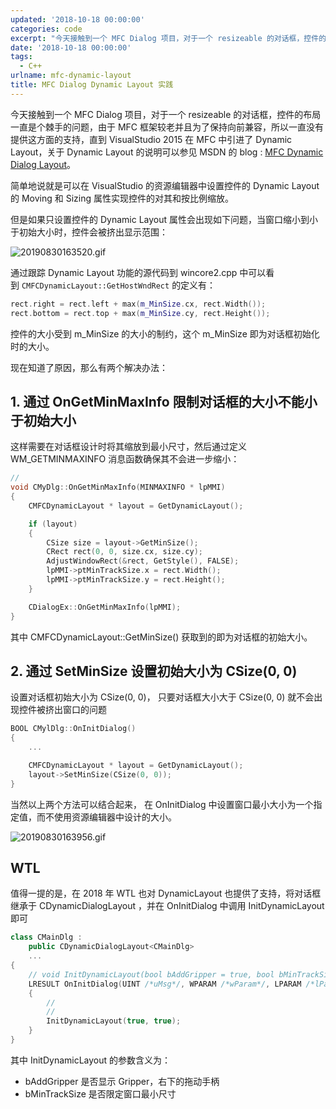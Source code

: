 ```yaml
---
updated: '2018-10-18 00:00:00'
categories: code
excerpt: "今天接触到一个 MFC Dialog 项目，对于一个 resizeable 的对话框，控件的布局一直是个棘手的问题，由于 MFC 框架较老并且为了保持向前兼容，所以一直没有提供这方面的支持，直到 VisualStudio 2015 在 MFC 中引进了 Dynamic Layout，关于 Dynamic Layout 的说明可以参见 MSDN 的 blog :\_MFC Dynamic Dialog Layout\n。"
date: '2018-10-18 00:00:00'
tags:
  - C++
urlname: mfc-dynamic-layout
title: MFC Dialog Dynamic Layout 实践
---
```


今天接触到一个 MFC Dialog 项目，对于一个 resizeable 的对话框，控件的布局一直是个棘手的问题，由于 MFC 框架较老并且为了保持向前兼容，所以一直没有提供这方面的支持，直到 VisualStudio 2015 在 MFC 中引进了 Dynamic Layout，关于 Dynamic Layout 的说明可以参见 MSDN 的 blog : [MFC Dynamic Dialog Layout](https://blogs.msdn.microsoft.com/vcblog/2015/04/29/mfc-dynamic-dialog-layout/)。


简单地说就是可以在 VisualStudio 的资源编辑器中设置控件的 Dynamic Layout 的 Moving 和 Sizing 属性实现控件的对其和按比例缩放。


但是如果只设置控件的 Dynamic Layout 属性会出现如下问题，当窗口缩小到小于初始大小时，控件会被挤出显示范围：


![20190830163520.gif](https://s.z4none.me/blog/16ed5dcb557ec702ae00e2a242a6ca66.gif)


通过跟踪 Dynamic Layout 功能的源代码到 wincore2.cpp 中可以看到 `CMFCDynamicLayout::GetHostWndRect` 的定义有：


```c++
rect.right = rect.left + max(m_MinSize.cx, rect.Width());
rect.bottom = rect.top + max(m_MinSize.cy, rect.Height());

```


控件的大小受到 m_MinSize 的大小的制约，这个 m_MinSize 即为对话框初始化时的大小。


现在知道了原因，那么有两个解决办法：


## 1. 通过 OnGetMinMaxInfo 限制对话框的大小不能小于初始大小


这样需要在对话框设计时将其缩放到最小尺寸，然后通过定义 WM_GETMINMAXINFO 消息函数确保其不会进一步缩小：


```c++
//
void CMyDlg::OnGetMinMaxInfo(MINMAXINFO * lpMMI)
{
	CMFCDynamicLayout * layout = GetDynamicLayout();

	if (layout)
	{
		CSize size = layout->GetMinSize();
		CRect rect(0, 0, size.cx, size.cy);
		AdjustWindowRect(&rect, GetStyle(), FALSE);
		lpMMI->ptMinTrackSize.x = rect.Width();
		lpMMI->ptMinTrackSize.y = rect.Height();
	}

	CDialogEx::OnGetMinMaxInfo(lpMMI);
}

```


其中 CMFCDynamicLayout::GetMinSize() 获取到的即为对话框的初始大小。


## 2. 通过 SetMinSize 设置初始大小为 CSize(0, 0)


设置对话框初始大小为 CSize(0, 0)， 只要对话框大小大于 CSize(0, 0) 就不会出现控件被挤出窗口的问题


```c++
BOOL CMylDlg::OnInitDialog()
{
    ...

    CMFCDynamicLayout * layout = GetDynamicLayout();
	layout->SetMinSize(CSize(0, 0));
}

```


当然以上两个方法可以结合起来， 在 OnInitDialog 中设置窗口最小大小为一个指定值，而不使用资源编辑器中设计的大小。


![20190830163956.gif](https://s.z4none.me/blog/23d02ae93f4f1c80a2b7820804331245.gif)


## WTL


值得一提的是，在 2018 年 WTL 也对 DynamicLayout 也提供了支持，将对话框继承于 CDynamicDialogLayout ，并在 OnInitDialog 中调用 InitDynamicLayout 即可


```c++
class CMainDlg :
	public CDynamicDialogLayout<CMainDlg>
	...
{
	// void InitDynamicLayout(bool bAddGripper = true, bool bMinTrackSize = true)
	LRESULT OnInitDialog(UINT /*uMsg*/, WPARAM /*wParam*/, LPARAM /*lParam*/, BOOL& /*bHandled*/)
	{
		//
		//
		InitDynamicLayout(true, true);
	}
}


```


其中 InitDynamicLayout 的参数含义为：

- bAddGripper 是否显示 Gripper，右下的拖动手柄
- bMinTrackSize 是否限定窗口最小尺寸
